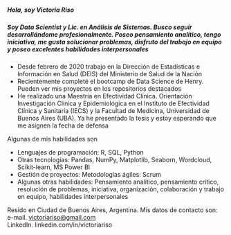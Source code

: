 <h5> Hola, soy Victoria Riso</h5>
<h5> Soy Data Scientist y Lic. en Análisis de Sistemas. Busco seguir desarrollándome profesionalmente. Poseo pensamiento analítico, tengo iniciativa, me gusta solucionar problemas, disfruto del trabajo en equipo y poseo excelentes habilidades interpersonales</h5>

- Desde febrero de 2020 trabajo en la Dirección de Estadísticas e Información en Salud (DEIS) del Ministerio de Salud de la Nación
- Recientemente completé el bootcamp de Data Science de Henry. Pueden ver mis proyectos en los repositorios destacados
- He realizado una Maestría en Efectividad Clínica. Orientación Investigación Clínica y Epidemiológica en el Instituto de Efectividad Clínica y Sanitaria (IECS) y la Facultad de Medicina, Universidad de Buenos Aires (UBA). Ya he presentado la tesis y estoy esperando que me asignen la fecha de defensa

Algunas de mis habilidades son </br>
- Lenguajes de programación:
R, SQL, Python
- Otras tecnologías:
Pandas, NumPy, Matplotlib, Seaborn, Wordcloud, Scikit-learn, MS Power BI
- Gestión de proyectos:
Metodologías ágiles: Scrum
- Algunas otras habilidades:
Pensamiento analítico, pensamiento crítico, resolución de problemas, iniciativa, organización, colaboración y trabajo en equipo, habilidades interpersonales

Resido en Ciudad de Buenos Aires, Argentina.
Mis datos de contacto son:  </br>
e-mail. victoriariso@gmail.com  </br>
LinkedIn. linkedin.com/in/victoriariso
